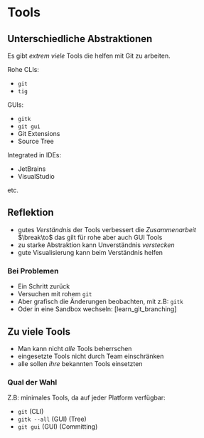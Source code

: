 Tools
=====


Unterschiedliche Abstraktionen
------------------------------

Es gibt *extrem viele* Tools die helfen mit Git zu arbeiten.

Rohe CLIs:

* `git`
* `tig`

GUIs:

* `gitk`
* `git gui`
* Git Extensions
* Source Tree

Integrated in IDEs:

* JetBrains
* VisualStudio

etc.


Reflektion
----------

* gutes *Verständnis* der Tools verbessert die *Zusammenarbeit*
  $\break\to$ das gilt für rohe aber auch GUI Tools
* zu starke Abstraktion kann Unverständnis *verstecken*
* gute Visualisierung kann beim Verständnis helfen

### Bei Problemen

* Ein Schritt zurück
* Versuchen mit rohem `git`
* Aber grafisch die Änderungen beobachten, mit z.B: `gitk`
* Oder in eine Sandbox wechseln: [learn_git_branching]


Zu viele Tools
--------------

* Man kann nicht *alle* Tools beherrschen
* eingesetzte Tools nicht durch Team einschränken
* alle sollen *ihre* bekannten Tools einsetzten

### Qual der Wahl

Z.B: minimales Tools, da auf jeder Platform verfügbar:

* `git` (CLI)
* `gitk --all` (GUI) (Tree)
* `git gui` (GUI) (Committing)
